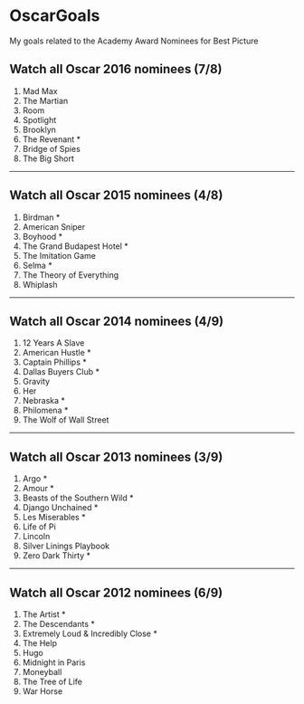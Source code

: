 # OscarGoals
My goals related to the Academy Award Nominees for Best Picture

## Watch all Oscar 2016 nominees (7/8)
1. Mad Max
2. The Martian
3. Room 
4. Spotlight
5. Brooklyn
6. The Revenant *
7. Bridge of Spies
8. The Big Short

-------------------

## Watch all Oscar 2015 nominees (4/8)
1. Birdman *
2. American Sniper
3. Boyhood *
4. The Grand Budapest Hotel *
5. The Imitation Game
6. Selma *
7. The Theory of Everything
8. Whiplash

-------------------

## Watch all Oscar 2014 nominees (4/9)
1. 12 Years A Slave
2. American Hustle *
3. Captain Phillips *
4. Dallas Buyers Club *
5. Gravity
6. Her
7. Nebraska *
8. Philomena *
9. The Wolf of Wall Street

-------------------

## Watch all Oscar 2013 nominees (3/9)
1. Argo *
2. Amour *
3. Beasts of the Southern Wild *
4. Django Unchained *
5. Les Miserables *
6. Life of Pi
7. Lincoln
8. Silver Linings Playbook
9. Zero Dark Thirty *

-------------------

## Watch all Oscar 2012 nominees (6/9)
1. The Artist *
2. The Descendants *
3. Extremely Loud & Incredibly Close *
4. The Help
5. Hugo
6. Midnight in Paris
7. Moneyball
8. The Tree of Life
9. War Horse
